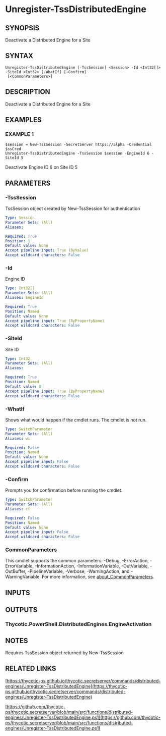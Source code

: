 # Unregister-TssDistributedEngine

## SYNOPSIS
Deactivate a Distributed Engine for a Site

## SYNTAX

```
Unregister-TssDistributedEngine [-TssSession] <Session> -Id <Int32[]> -SiteId <Int32> [-WhatIf] [-Confirm]
 [<CommonParameters>]
```

## DESCRIPTION
Deactivate a Distributed Engine for a Site

## EXAMPLES

### EXAMPLE 1
```
$session = New-TssSession -SecretServer https://alpha -Credential $ssCred
Unregister-TssDistributedEngine -TssSession $session -EngineId 6 -SiteId 5
```

Deactivate Engine ID 6 on Site ID 5

## PARAMETERS

### -TssSession
TssSession object created by New-TssSession for authentication

```yaml
Type: Session
Parameter Sets: (All)
Aliases:

Required: True
Position: 1
Default value: None
Accept pipeline input: True (ByValue)
Accept wildcard characters: False
```

### -Id
Engine ID

```yaml
Type: Int32[]
Parameter Sets: (All)
Aliases: EngineId

Required: True
Position: Named
Default value: None
Accept pipeline input: True (ByPropertyName)
Accept wildcard characters: False
```

### -SiteId
Site ID

```yaml
Type: Int32
Parameter Sets: (All)
Aliases:

Required: True
Position: Named
Default value: 0
Accept pipeline input: True (ByPropertyName)
Accept wildcard characters: False
```

### -WhatIf
Shows what would happen if the cmdlet runs.
The cmdlet is not run.

```yaml
Type: SwitchParameter
Parameter Sets: (All)
Aliases: wi

Required: False
Position: Named
Default value: None
Accept pipeline input: False
Accept wildcard characters: False
```

### -Confirm
Prompts you for confirmation before running the cmdlet.

```yaml
Type: SwitchParameter
Parameter Sets: (All)
Aliases: cf

Required: False
Position: Named
Default value: None
Accept pipeline input: False
Accept wildcard characters: False
```

### CommonParameters
This cmdlet supports the common parameters: -Debug, -ErrorAction, -ErrorVariable, -InformationAction, -InformationVariable, -OutVariable, -OutBuffer, -PipelineVariable, -Verbose, -WarningAction, and -WarningVariable. For more information, see [about_CommonParameters](http://go.microsoft.com/fwlink/?LinkID=113216).

## INPUTS

## OUTPUTS

### Thycotic.PowerShell.DistributedEngines.EngineActivation
## NOTES
Requires TssSession object returned by New-TssSession

## RELATED LINKS

[https://thycotic-ps.github.io/thycotic.secretserver/commands/distributed-engines/Unregister-TssDistributedEngine](https://thycotic-ps.github.io/thycotic.secretserver/commands/distributed-engines/Unregister-TssDistributedEngine)

[https://github.com/thycotic-ps/thycotic.secretserver/blob/main/src/functions/distributed-engines/Unregister-TssDistributedEngine.ps1](https://github.com/thycotic-ps/thycotic.secretserver/blob/main/src/functions/distributed-engines/Unregister-TssDistributedEngine.ps1)

